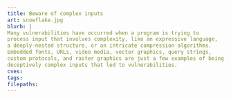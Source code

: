 ```yaml
---
title: Beware of complex inputs
art: snowflake.jpg
blurb: |
Many vulnerabilities have occurred when a program is trying to
process input that involves complexity, like an expressive language,
a deeply-nested structure, or an intricate compression algorithms.
Embedded fonts, URLs, video media, vector graphics, query strings,
custom protocols, and raster graphics are just a few examples of being
deceptively complex inputs that led to vulnerabilities.
cves:
tags:
filepaths:
---
```



